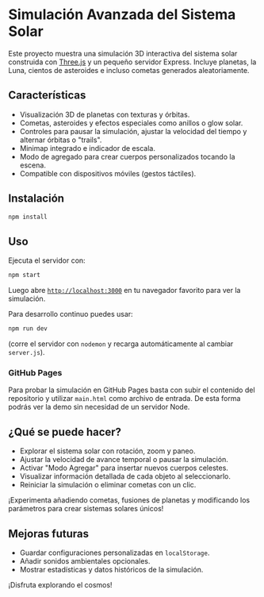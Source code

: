 # Simulación Avanzada del Sistema Solar

Este proyecto muestra una simulación 3D interactiva del sistema solar construida con [Three.js](https://threejs.org/) y un pequeño servidor Express. Incluye planetas, la Luna, cientos de asteroides e incluso cometas generados aleatoriamente.

## Características

- Visualización 3D de planetas con texturas y órbitas.
- Cometas, asteroides y efectos especiales como anillos o glow solar.
- Controles para pausar la simulación, ajustar la velocidad del tiempo y alternar órbitas o "trails".
- Minimap integrado e indicador de escala.
- Modo de agregado para crear cuerpos personalizados tocando la escena.
- Compatible con dispositivos móviles (gestos táctiles).

## Instalación

```bash
npm install
```

## Uso

Ejecuta el servidor con:

```bash
npm start
```

Luego abre [`http://localhost:3000`](http://localhost:3000) en tu navegador favorito para ver la simulación.

Para desarrollo continuo puedes usar:

```bash
npm run dev
```

(corre el servidor con `nodemon` y recarga automáticamente al cambiar `server.js`).

### GitHub Pages

Para probar la simulación en GitHub Pages basta con subir el contenido del repositorio y utilizar `main.html` como archivo de entrada. De esta forma podrás ver la demo sin necesidad de un servidor Node.

## ¿Qué se puede hacer?

- Explorar el sistema solar con rotación, zoom y paneo.
- Ajustar la velocidad de avance temporal o pausar la simulación.
- Activar "Modo Agregar" para insertar nuevos cuerpos celestes.
- Visualizar información detallada de cada objeto al seleccionarlo.
- Reiniciar la simulación o eliminar cometas con un clic.

¡Experimenta añadiendo cometas, fusiones de planetas y modificando los parámetros para crear sistemas solares únicos!

## Mejoras futuras

- Guardar configuraciones personalizadas en `localStorage`.
- Añadir sonidos ambientales opcionales.
- Mostrar estadísticas y datos históricos de la simulación.

¡Disfruta explorando el cosmos!
